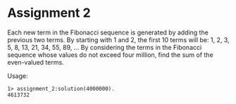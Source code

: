 # Assignment 2

Each new term in the Fibonacci sequence is generated by adding the previous two terms.
By starting with 1 and 2, the first 10 terms will be: 1, 2, 3, 5, 8, 13, 21, 34, 55, 89, ...
By considering the terms in the Fibonacci sequence whose values do not exceed four million, find the sum of the even-valued terms.



Usage:
```
1> assignment_2:solution(4000000).
4613732
```